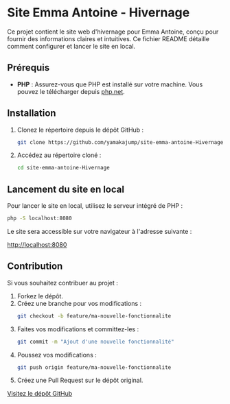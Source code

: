 # Site Emma Antoine - Hivernage

Ce projet contient le site web d'hivernage pour Emma Antoine, conçu pour fournir des informations claires et intuitives. Ce fichier README détaille comment configurer et lancer le site en local.

## Prérequis

- **PHP** : Assurez-vous que PHP est installé sur votre machine. Vous pouvez le télécharger depuis [php.net](https://www.php.net/downloads).

## Installation

1. Clonez le répertoire depuis le dépôt GitHub :
   ```bash
   git clone https://github.com/yamakajump/site-emma-antoine-Hivernage.git
   ```

2. Accédez au répertoire cloné :
   ```bash
   cd site-emma-antoine-Hivernage
   ```

## Lancement du site en local

Pour lancer le site en local, utilisez le serveur intégré de PHP :

```bash
php -S localhost:8080
```

Le site sera accessible sur votre navigateur à l'adresse suivante :

[http://localhost:8080](http://localhost:8080)

## Contribution

Si vous souhaitez contribuer au projet :

1. Forkez le dépôt.
2. Créez une branche pour vos modifications :
   ```bash
   git checkout -b feature/ma-nouvelle-fonctionnalite
   ```
3. Faites vos modifications et committez-les :
   ```bash
   git commit -m "Ajout d'une nouvelle fonctionnalité"
   ```
4. Poussez vos modifications :
   ```bash
   git push origin feature/ma-nouvelle-fonctionnalite
   ```
5. Créez une Pull Request sur le dépôt original.

[Visitez le dépôt GitHub](https://github.com/yamakajump/site-emma-antoine-Hivernage.git)

